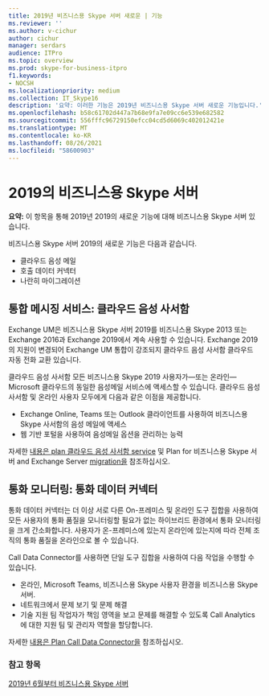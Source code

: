 ```yaml
---
title: 2019년 비즈니스용 Skype 서버 새로운 | 기능
ms.reviewer: ''
ms.author: v-cichur
author: cichur
manager: serdars
audience: ITPro
ms.topic: overview
ms.prod: skype-for-business-itpro
f1.keywords:
- NOCSH
ms.localizationpriority: medium
ms.collection: IT_Skype16
description: '요약: 이러한 기능은 2019년 비즈니스용 Skype 서버 새로운 기능입니다.'
ms.openlocfilehash: b58c61702d447a7b68e9fa7e09cc6e539e682582
ms.sourcegitcommit: 556fffc96729150efcc04cd5d6069c402012421e
ms.translationtype: MT
ms.contentlocale: ko-KR
ms.lasthandoff: 08/26/2021
ms.locfileid: "58600903"
---
```

# <a name="whats-in-skype-for-business-server-2019"></a>2019의 비즈니스용 Skype 서버

**요약:** 이 항목을 통해 2019년 2019의 새로운 기능에 대해 비즈니스용 Skype 서버 있습니다.  

비즈니스용 Skype 서버 2019의 새로운 기능은 다음과 같습니다.
  
- 클라우드 음성 메일  
- 호출 데이터 커넥터
- 나란히 마이그레이션

## <a name="unified-messaging-services-cloud-voicemail"></a>통합 메시징 서비스: 클라우드 음성 사서함

Exchange UM은 비즈니스용 Skype 서버 2019를 비즈니스용 Skype 2013 또는 Exchange 2016과 Exchange 2019에서 계속 사용할 수 있습니다. Exchange 2019의 지원이 변경되어 Exchange UM 통합이 강조되지 클라우드 음성 사서함 클라우드 자동 전화 교환 있습니다.  

클라우드 음성 사서함 모든 비즈니스용 Skype 2019 사용자가&#x2014;또는 온라인&#x2014;Microsoft 클라우드의 동일한 음성메일 서비스에 액세스할 수 있습니다. 클라우드 음성 사서함 및 온라인 사용자 모두에게 다음과 같은 이점을 제공합니다.

- Exchange Online, Teams 또는 Outlook 클라이언트를 사용하여 비즈니스용 Skype 사서함의 음성 메일에 액세스
- 웹 기반 포털을 사용하여 음성메일 옵션을 관리하는 능력

자세한 [내용은 plan 클라우드 음성 사서함 service](../sfbhybrid/hybrid/plan-cloud-voicemail.md) 및 Plan for 비즈니스용 Skype 서버 and Exchange Server [migration을](../sfbhybrid/hybrid/plan-um-migration.md) 참조하십시오.
  
## <a name="call-monitoring-call-data-connector"></a>통화 모니터링: 통화 데이터 커넥터

통화 데이터 커넥터는 더 이상 서로 다른 On-프레미스 및 온라인 도구 집합을 사용하여 모든 사용자의 통화 품질을 모니터링할 필요가 없는 하이브리드 환경에서 통화 모니터링을 크게 간소화합니다.  사용자가 온-프레미스에 있는지 온라인에 있는지에 따라 전체 조직의 통화 품질을 온라인으로 볼 수 있습니다.

Call Data Connector를 사용하면 단일 도구 집합을 사용하여 다음 작업을 수행할 수 있습니다.

- 온라인, Microsoft Teams, 비즈니스용 Skype 사용자 환경을 비즈니스용 Skype 서버.
- 네트워크에서 문제 보기 및 문제 해결
- 기술 지원 팀 작업자가 책임 영역을 보고 문제를 해결할 수 있도록 Call Analytics에 대한 지원 팀 및 관리자 역할을 할당합니다.

자세한 [내용은 Plan Call Data Connector을](../sfbhybrid/hybrid/plan-call-data-connector.md) 참조하십시오.

### <a name="see-also"></a>참고 항목

[2019년 6월부터 비즈니스용 Skype 서버](deprecated.md)
